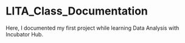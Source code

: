 # LITA_Class_Documentation
Here, I documented my first project while learning Data Analysis with Incubator Hub.
